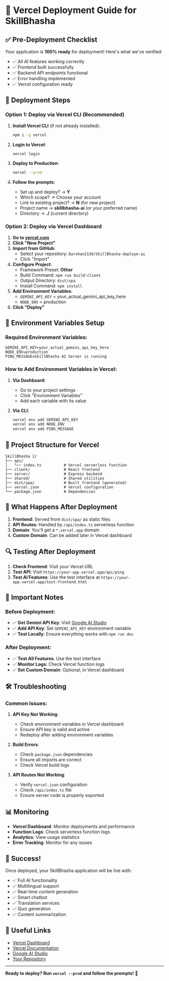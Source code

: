 # 🚀 Vercel Deployment Guide for SkillBhasha

## ✅ Pre-Deployment Checklist

Your application is **100% ready** for deployment! Here's what we've verified:

- ✅ All AI features working correctly
- ✅ Frontend built successfully
- ✅ Backend API endpoints functional
- ✅ Error handling implemented
- ✅ Vercel configuration ready

## 🚀 Deployment Steps

### Option 1: Deploy via Vercel CLI (Recommended)

1. **Install Vercel CLI** (if not already installed):
   ```bash
   npm i -g vercel
   ```

2. **Login to Vercel**:
   ```bash
   vercel login
   ```

3. **Deploy to Production**:
   ```bash
   vercel --prod
   ```

4. **Follow the prompts**:
   - Set up and deploy? → **Y**
   - Which scope? → Choose your account
   - Link to existing project? → **N** (for new project)
   - Project name → **skillbhasha-ai** (or your preferred name)
   - Directory → **./** (current directory)

### Option 2: Deploy via Vercel Dashboard

1. **Go to [vercel.com](https://vercel.com)**
2. **Click "New Project"**
3. **Import from GitHub**:
   - Select your repository: `Darshan2139/SkillBhasha-deploye-ai`
   - Click "Import"
4. **Configure Project**:
   - Framework Preset: **Other**
   - Build Command: `npm run build:client`
   - Output Directory: `dist/spa`
   - Install Command: `npm install`
5. **Add Environment Variables**:
   - `GEMINI_API_KEY` = your_actual_gemini_api_key_here
   - `NODE_ENV` = production
6. **Click "Deploy"**

## 🔧 Environment Variables Setup

### Required Environment Variables:

```env
GEMINI_API_KEY=your_actual_gemini_api_key_here
NODE_ENV=production
PING_MESSAGE=SkillBhasha AI Server is running
```

### How to Add Environment Variables in Vercel:

1. **Via Dashboard**:
   - Go to your project settings
   - Click "Environment Variables"
   - Add each variable with its value

2. **Via CLI**:
   ```bash
   vercel env add GEMINI_API_KEY
   vercel env add NODE_ENV
   vercel env add PING_MESSAGE
   ```

## 📁 Project Structure for Vercel

```
SkillBhasha 2/
├── api/
│   └── index.ts          # Vercel serverless function
├── client/               # React frontend
├── server/               # Express backend
├── shared/               # Shared utilities
├── dist/spa/             # Built frontend (generated)
├── vercel.json           # Vercel configuration
└── package.json          # Dependencies
```

## 🎯 What Happens After Deployment

1. **Frontend**: Served from `dist/spa/` as static files
2. **API Routes**: Handled by `/api/index.ts` serverless function
3. **Domain**: You'll get a `*.vercel.app` domain
4. **Custom Domain**: Can be added later in Vercel dashboard

## 🔍 Testing After Deployment

1. **Check Frontend**: Visit your Vercel URL
2. **Test API**: Visit `https://your-app.vercel.app/api/ping`
3. **Test AI Features**: Use the test interface at `https://your-app.vercel.app/test-frontend.html`

## 🚨 Important Notes

### Before Deployment:
- ✅ **Get Gemini API Key**: Visit [Google AI Studio](https://makersuite.google.com/app/apikey)
- ✅ **Add API Key**: Set `GEMINI_API_KEY` environment variable
- ✅ **Test Locally**: Ensure everything works with `npm run dev`

### After Deployment:
- ✅ **Test All Features**: Use the test interface
- ✅ **Monitor Logs**: Check Vercel function logs
- ✅ **Set Custom Domain**: Optional, in Vercel dashboard

## 🛠️ Troubleshooting

### Common Issues:

1. **API Key Not Working**:
   - Check environment variables in Vercel dashboard
   - Ensure API key is valid and active
   - Redeploy after adding environment variables

2. **Build Errors**:
   - Check `package.json` dependencies
   - Ensure all imports are correct
   - Check Vercel build logs

3. **API Routes Not Working**:
   - Verify `vercel.json` configuration
   - Check `/api/index.ts` file
   - Ensure server code is properly exported

## 📊 Monitoring

- **Vercel Dashboard**: Monitor deployments and performance
- **Function Logs**: Check serverless function logs
- **Analytics**: View usage statistics
- **Error Tracking**: Monitor for any issues

## 🎉 Success!

Once deployed, your SkillBhasha application will be live with:
- ✅ Full AI functionality
- ✅ Multilingual support
- ✅ Real-time content generation
- ✅ Smart chatbot
- ✅ Translation services
- ✅ Quiz generation
- ✅ Content summarization

## 🔗 Useful Links

- [Vercel Dashboard](https://vercel.com/dashboard)
- [Vercel Documentation](https://vercel.com/docs)
- [Google AI Studio](https://makersuite.google.com/app/apikey)
- [Your Repository](https://github.com/Darshan2139/SkillBhasha-deploye-ai)

---

**Ready to deploy? Run `vercel --prod` and follow the prompts!** 🚀
